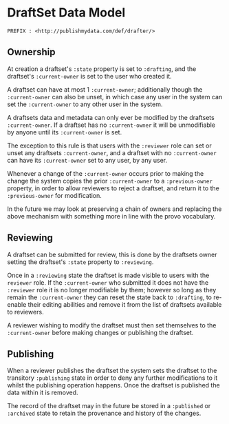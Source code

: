 # DraftSet Data Model

`PREFIX : <http://publishmydata.com/def/drafter/>`

## Ownership

At creation a draftset's `:state` property is set to `:drafting`, and
the draftset's `:current-owner` is set to the user who created it.

A draftset can have at most 1 `:current-owner`; additionally though
the `:current-owner` can also be unset, in which case any user in the
system can set the `:current-owner` to any other user in the system.

A draftsets data and metadata can only ever be modified by the
draftsets `:current-owner`.  If a draftset has no `:current-owner` it
will be unmodifiable by anyone until its `:current-owner` is set.

The exception to this rule is that users with the `:reviewer` role can
set or unset any draftsets `:current-owner`, and a draftset with no
`:current-owner` can have its `:current-owner` set to any user, by any
user.

Whenever a change of the `:current-owner` occurs prior to making the
change the system copies the prior `:current-owner` to a
`:previous-owner` property, in order to allow reviewers to reject a
draftset, and return it to the `:previous-owner` for modification.

In the future we may look at preserving a chain of owners and
replacing the above mechanism with something more in line with the
provo vocabulary.

## Reviewing

A draftset can be submitted for review, this is done by the draftsets
owner setting the draftset's `:state` property to `:reviewing`.

Once in a `:reviewing` state the draftset is made visible to users
with the `reviewer` role.  If the `:current-owner` who submitted it
does not have the `:reviewer` role it is no longer modifiable by them;
however so long as they remain the `:current-owner` they can reset the
state back to `:drafting`, to re-enable their editing abilities and
remove it from the list of draftsets available to reviewers.

A reviewer wishing to modify the draftset must then set themselves to
the `:current-owner` before making changes or publishing the draftset.

## Publishing

When a reviewer publishes the draftset the system sets the draftset to
the transitory `:publishing` state in order to deny any further
modifications to it whilst the publishing operation happens.  Once the
draftset is published the data within it is removed.

The record of the draftset may in the future be stored in a
`:published` or `:archived` state to retain the provenance and history
of the changes.
